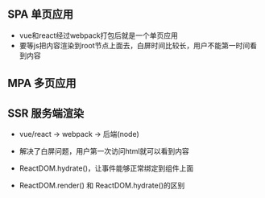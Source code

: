 ## SPA 单页应用
- vue和react经过webpack打包后就是一个单页应用
- 要等js把内容渲染到root节点上面去，白屏时间比较长，用户不能第一时间看到内容

## MPA 多页应用

## SSR 服务端渲染
- vue/react -> webpack -> 后端(node)
- 解决了白屏问题，用户第一次访问html就可以看到内容

- ReactDOM.hydrate()，让事件能够正常绑定到组件上面
- ReactDOM.render() 和 ReactDOM.hydrate()的区别